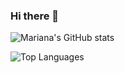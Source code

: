 ### Hi there 👋

<!--
**marianareyesa/marianareyesa** is a ✨ _special_ ✨ repository because its `README.md` (this file) appears on your GitHub profile.

Here are some ideas to get you started:

- 🔭 I’m currently working on ...
- 🌱 I’m currently learning ...
- 👯 I’m looking to collaborate on ...
- 🤔 I’m looking for help with ...
- 💬 Ask me about ...
- 📫 How to reach me: ...
- 😄 Pronouns: ...
- ⚡ Fun fact: ...
-->
![Mariana's GitHub stats](https://github-readme-stats.vercel.app/api?username=marianareyesa&show_icons=true&theme=radical)

![Top Languages](https://github-readme-stats.vercel.app/api/top-langs/?username=marianareyesa&hide_progress=true)
